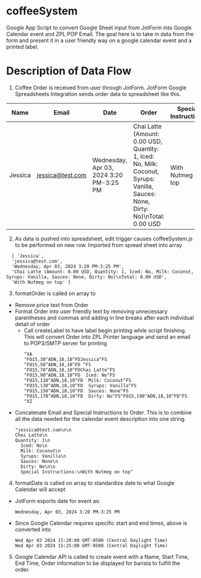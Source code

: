 # coffeeSystem
Google App Script to convert Google Sheet input from JotForm into Google Calendar event and ZPL POP Email. The goal here is to take in data from the form and present it in a user friendly way on a google calendar event and a printed label.

# Description of Data Flow
1. Coffee Order is received from user through JotForm. JotForm Google Spreadsheets Integration sends order data to spreadsheet like this.
   
  | Name  | Email           | Date                                  | Order                                                                                                                        |Special Instructions|
  |-------|-----------------|---------------------------------------|------------------------------------------------------------------------------------------------------------------------------|--------------------|
  |Jessica|jessica@test.com|Wednesday, Apr 03, 2024 3:20 PM-3:25 PM|Chai Latte (Amount: 0.00 USD, Quantity: 1, Iced: No, Milk: Coconut, Syrups: Vanilla, Sauces: None, Dirty: No)\nTotal: 0.00 USD|With Nutmeg on top|
2. As data is pushed into spreadsheet, edit trigger causes coffeeSystem.js to be performed on new row. Imported from spread sheet into array
  ````
    [ 'Jessica',
    'jessica@test.com',
    'Wednesday, Apr 03, 2024 3:20 PM-3:25 PM',
    'Chai Latte (Amount: 0.00 USD, Quantity: 1, Iced: No, Milk: Coconut, Syrups: Vanilla, Sauces: None, Dirty: No)\nTotal: 0.00 USD',
    'With Nutmeg on top' ]
  ````
3. formatOrder is called on array to
  - Remove price text from Order
  - Format Order into user friendly text by removing unnecessary parentheses and commas and adding in line breaks after each individual detail of order
    - Call createLabel to have label begin printing while script finishing. This will convert Order into ZPL Printer language and send an email to POP3/SMTP server for printing
      ````
      ^XA
      ^FO15,30^ADN,18,10^FDJessica^FS
      ^FO15,50^ADN,18,10^FD ^FS
      ^FO15,70^ADN,18,10^FDChai Latte^FS
      ^FO15,90^ADN,18,10^FD  Iced: No^FS
      ^FO15,110^ADN,18,10^FD  Milk: Coconut^FS
      ^FO15,130^ADN,18,10^FD  Syrups: Vanilla^FS
      ^FO15,150^ADN,18,10^FD  Sauces: None^FS
      ^FO15,170^ADN,18,10^FD  Dirty: No^FS^FO15,190^ADN,18,10^FD^FS
      ^XZ
      ````
  - Concatenate Email and Special Instructions to Order. This is to combine all the data needed for the calendar event description into one string.
    ````
    "jessica@test.com\n\n
    Chai Latte\n
    Quantity: 1\n
      Iced: No\n
      Milk: Coconut\n
      Syrups: Vanilla\n
      Sauces: None\n
      Dirty: No\n\n
      Special Instructions:\nWith Nutmeg on top"
    ````
4. formatDate is called on array to standardize date to what Google Calendar will accept
  - JotForm exports date for event as:
    ````
    Wednesday, Apr 03, 2024 3:20 PM-3:25 PM
    ````
  - Since Google Calendar requires specific start and end times, above is converted into
    ````
    Wed Apr 03 2024 15:20:00 GMT-0500 (Central Daylight Time)
    Wed Apr 03 2024 15:25:00 GMT-0500 (Central Daylight Time)
    ````
5. Google Calendar API is called to create event with a Name, Start Time, End Time, Order information to be displayed for barista to fulfill the order.
